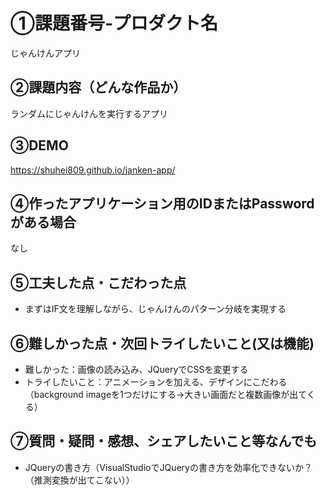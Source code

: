 # ①課題番号-プロダクト名

じゃんけんアプリ

## ②課題内容（どんな作品か）

ランダムにじゃんけんを実行するアプリ

## ③DEMO

https://shuhei809.github.io/janken-app/

## ④作ったアプリケーション用のIDまたはPasswordがある場合

なし

## ⑤工夫した点・こだわった点

- まずはIF文を理解しながら、じゃんけんのパターン分岐を実現する

## ⑥難しかった点・次回トライしたいこと(又は機能)

- 難しかった：画像の読み込み、JQueryでCSSを変更する
- トライしたいこと：アニメーションを加える、デザインにこだわる（background imageを1つだけにする→大きい画面だと複数画像が出てくる）

## ⑦質問・疑問・感想、シェアしたいこと等なんでも

- JQueryの書き方（VisualStudioでJQueryの書き方を効率化できないか？（推測変換が出てこない））
